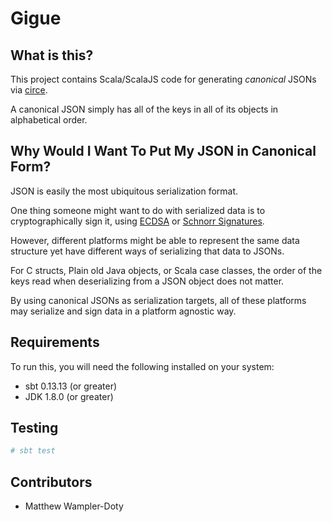 # Gigue

## What is this?

This project contains Scala/ScalaJS code for generating *canonical* JSONs via
[circe](https://github.com/circe/circe).

A canonical JSON simply has all of the keys in all of its objects in
alphabetical order.

## Why Would I Want To Put My JSON in Canonical Form?

JSON is easily the most ubiquitous serialization format.

One thing someone might want to do with serialized data is to cryptographically
sign it, using [ECDSA][1] or [Schnorr Signatures][2].

However, different platforms might be able to represent the same data structure
yet have different ways of serializing that data to JSONs.

For C structs, Plain old Java objects, or Scala case classes, the order of the
keys read when deserializing from a JSON object does not matter.

By using canonical JSONs as serialization targets, all of these platforms may
serialize and sign data in a platform agnostic way.

[1]: https://en.wikipedia.org/wiki/Elliptic_Curve_Digital_Signature_Algorithm
[2]: https://en.wikipedia.org/wiki/Schnorr_signature

## Requirements

To run this, you will need the following installed on your system:

   - sbt 0.13.13 (or greater)
   - JDK 1.8.0 (or greater)


## Testing

```bash
# sbt test
```

## Contributors

- Matthew Wampler-Doty
